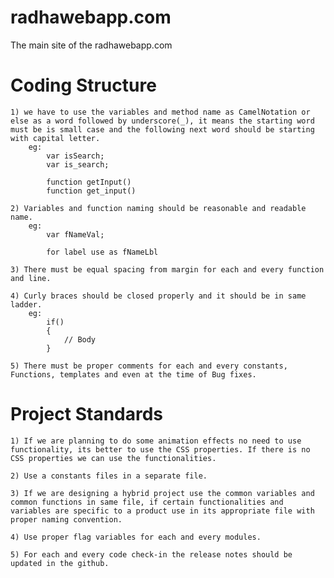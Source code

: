 radhawebapp.com
===============

The main site of the radhawebapp.com

Coding Structure
================

    1) we have to use the variables and method name as CamelNotation or else as a word followed by underscore(_), it means the starting word must be is small case and the following next word should be starting with capital letter.
        eg:
            var isSearch;
            var is_search;

            function getInput()
            function get_input()

    2) Variables and function naming should be reasonable and readable name.
        eg:
            var fNameVal;

            for label use as fNameLbl

    3) There must be equal spacing from margin for each and every function and line.

    4) Curly braces should be closed properly and it should be in same ladder.
        eg:
            if()
            {
                // Body
            }

    5) There must be proper comments for each and every constants, Functions, templates and even at the time of Bug fixes.


Project Standards
=================

    1) If we are planning to do some animation effects no need to use functionality, its better to use the CSS properties. If there is no CSS properties we can use the functionalities.

    2) Use a constants files in a separate file.

    3) If we are designing a hybrid project use the common variables and common functions in same file, if certain functionalities and variables are specific to a product use in its appropriate file with proper naming convention.

    4) Use proper flag variables for each and every modules.

    5) For each and every code check-in the release notes should be updated in the github.

